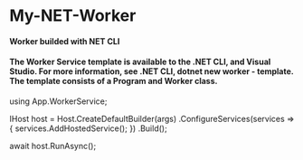 # My-NET-Worker

#### Worker builded with NET CLI

#### The Worker Service template is available to the .NET CLI, and Visual Studio. For more information, see .NET CLI, dotnet new worker - template. The template consists of a Program and Worker class.

using App.WorkerService;

IHost host = Host.CreateDefaultBuilder(args)
    .ConfigureServices(services =>
    {
        services.AddHostedService<Worker>();
    })
    .Build();

await host.RunAsync();


